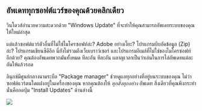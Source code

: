 

<div id="corps">

<h2>อัพเดททุกซอฟต์แวร์ของคุณด้วยคลิกเดียว</h2>

วินโดวส์อำนวยความสะดวกด้วย "Windows Update" ที่จะทำให้คุณสามารถอัพเดทระบบของคุณให้ใหม่ล่าสุด

แต่แล้วซอฟต์แวร์ตัวอื่นที่ไม่ใช่ไมโครซอฟท์ล่ะ? Adobe อย่างเงี๊ยะ? โปรแกรมบีบอัดข้อมูล (Zip) ล่ะ? โปรแกรมเขียนซีดีอีก นี่ยังไม่รวมถึงเว็บเบราว์เซอร์ และโปรแกรมอีเมล์ที่ไม่ใช่ของไมโครซอฟท์อีกด้วย? คุณต้องอัพเดทพวกมันทั้งหมด ทีละอัน ทีละอัน ผลาญเวลาเป็นว่าเล่นในการไล่อัพเดทแต่ละอันให้แล้วรอด

ลินุกซ์มีศูนย์กลางนามระบือ "Package manager" ช่วยดูแลทุกอย่างที่อยู่บนระบบของคุณ ไม่ว่าซอฟต์แวร์ตนใดแฝงอยู่ในเครื่องของคุณ หากคุณต้องให้ <i>ทุกสิ่งทุกอย่าง</i> อัพเดท สิ่งเดียวที่คุณพึงกระทำนั่นคือกดปุ่ม "Install Updates" ด้านล่างนี้

<img src="Images/global_update.png" />

</div>


